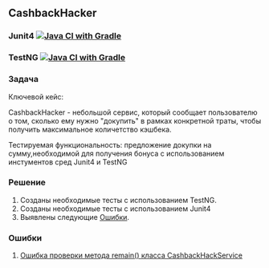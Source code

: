 ##  CashbackHacker

### Junit4 [![Java CI with Gradle](https://github.com/aeontal/jaqa-1.1/actions/workflows/gradle.yml/badge.svg?branch=junit4)](https://github.com/aeontal/jaqa-1.1/actions/workflows/gradle.yml)
### TestNG [![Java CI with Gradle](https://github.com/aeontal/jaqa-1.1/actions/workflows/gradle.yml/badge.svg?branch=testNG)](https://github.com/aeontal/jaqa-1.1/actions/workflows/gradle.yml)

### Задача

Ключевой кейс:
 
CashbackHacker - небольшой сервис, который сообщает пользователю о том, сколько ему нужно "докупить" в рамках конкретной траты, чтобы получить максимальное количетство кэшбека.

Тестируемая функциональность: предложение докупки на сумму,необходимой для получения бонуса с использованием инстументов сред Junit4 и TestNG


### Решение

1. Созданы необходимые тесты с использованием TestNG.
2. Созданы необходимые тесты с использованием Junit4
3. Выявлены следующие [Ошибки](https://github.com/aeontal/jaqa-1.1/issues).

### Ошибки

1. [Ошибка проверки метода remain() класса CashbackHackService  ](https://github.com/aeontal/jaqa-1.1/issues/1)
